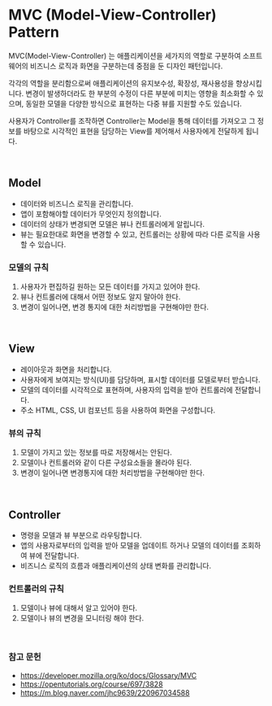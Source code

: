 # MVC (Model-View-Controller) Pattern

MVC(Model-View-Controller) 는 애플리케이션을 세가지의 역할로 구분하여 소프트웨어의 비즈니스 로직과 화면을 구분하는데 중점을 둔 디자인 패턴입니다. 

각각의 역할을 분리함으로써 애플리케이션의 유지보수성, 확장성, 재사용성을 향상시킵니다. 변경이 발생하더라도 한 부분의 수정이 다른 부분에 미치는 영향을 최소화할 수 있으며, 동일한 모델을 다양한 방식으로 표현하는 다중 뷰를 지원할 수도 있습니다.

사용자가 Controller를 조작하면 Controller는 Model을 통해 데이터를 가져오고 그 정보를 바탕으로 시각적인 표현을 담당하는 View를 제어해서 사용자에게 전달하게 됩니다.

</br>

## Model
- 데이터와 비즈니스 로직을 관리합니다.
- 앱이 포함해야할 데이터가 무엇인지 정의합니다.
- 데이터의 상태가 변경되면 모델은 뷰나 컨트롤러에게 알립니다. 
- 뷰는 필요한대로 화면을 변경할 수 있고, 컨트롤러는 상황에 따라 다른 로직을 사용할 수 있습니다.

### 모델의 규칙
1. 사용자가 편집하길 원하는 모든 데이터를 가지고 있어야 한다.
2. 뷰나 컨트롤러에 대해서 어떤 정보도 알지 말아야 한다.
3. 변경이 일어나면, 변경 통지에 대한 처리방법을 구현해야만 한다.

</br>

## View 
- 레이아웃과 화면을 처리합니다.
- 사용자에게 보여지는 방식(UI)를 담당하며, 표시할 데이터를 모델로부터 받습니다.
- 모델의 데이터를 시각적으로 표현하며, 사용자의 입력을 받아 컨트롤러에 전달합니다.
- 주소 HTML, CSS, UI 컴포넌트 등을 사용하여 화면을 구성합니다.

### 뷰의 규칙
1. 모델이 가지고 있는 정보를 따로 저장해서는 안된다.
2. 모델이나 컨트롤러와 같이 다른 구성요소들을 몰라야 된다.
3. 변경이 일어나면 변경통지에 대한 처리방법을 구현해야만 한다.

</br>

## Controller 
- 명령을 모델과 뷰 부분으로 라우팅합니다. 
- 앱의 사용자로부터의 입력을 받아 모델을 업데이트 하거나 모델의 데이터를 조회하여 뷰에 전달합니다.
- 비즈니스 로직의 흐름과 애플리케이션의 상태 변화를 관리합니다.

### 컨트롤러의 규칙
1. 모델이나 뷰에 대해서 알고 있어야 한다.
2. 모델이나 뷰의 변경을 모니터링 해야 한다.


</br>

### 참고 문헌
- https://developer.mozilla.org/ko/docs/Glossary/MVC
- https://opentutorials.org/course/697/3828
- https://m.blog.naver.com/jhc9639/220967034588